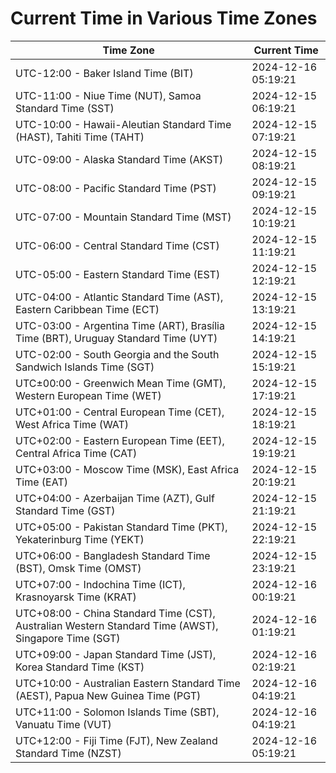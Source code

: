 # Current Time in Various Time Zones

| Time Zone | Current Time |
|-----------|--------------|
| UTC-12:00 - Baker Island Time (BIT) | 2024-12-16 05:19:21 |
| UTC-11:00 - Niue Time (NUT), Samoa Standard Time (SST) | 2024-12-15 06:19:21 |
| UTC-10:00 - Hawaii-Aleutian Standard Time (HAST), Tahiti Time (TAHT) | 2024-12-15 07:19:21 |
| UTC-09:00 - Alaska Standard Time (AKST) | 2024-12-15 08:19:21 |
| UTC-08:00 - Pacific Standard Time (PST) | 2024-12-15 09:19:21 |
| UTC-07:00 - Mountain Standard Time (MST) | 2024-12-15 10:19:21 |
| UTC-06:00 - Central Standard Time (CST) | 2024-12-15 11:19:21 |
| UTC-05:00 - Eastern Standard Time (EST) | 2024-12-15 12:19:21 |
| UTC-04:00 - Atlantic Standard Time (AST), Eastern Caribbean Time (ECT) | 2024-12-15 13:19:21 |
| UTC-03:00 - Argentina Time (ART), Brasília Time (BRT), Uruguay Standard Time (UYT) | 2024-12-15 14:19:21 |
| UTC-02:00 - South Georgia and the South Sandwich Islands Time (SGT) | 2024-12-15 15:19:21 |
| UTC±00:00 - Greenwich Mean Time (GMT), Western European Time (WET) | 2024-12-15 17:19:21 |
| UTC+01:00 - Central European Time (CET), West Africa Time (WAT) | 2024-12-15 18:19:21 |
| UTC+02:00 - Eastern European Time (EET), Central Africa Time (CAT) | 2024-12-15 19:19:21 |
| UTC+03:00 - Moscow Time (MSK), East Africa Time (EAT) | 2024-12-15 20:19:21 |
| UTC+04:00 - Azerbaijan Time (AZT), Gulf Standard Time (GST) | 2024-12-15 21:19:21 |
| UTC+05:00 - Pakistan Standard Time (PKT), Yekaterinburg Time (YEKT) | 2024-12-15 22:19:21 |
| UTC+06:00 - Bangladesh Standard Time (BST), Omsk Time (OMST) | 2024-12-15 23:19:21 |
| UTC+07:00 - Indochina Time (ICT), Krasnoyarsk Time (KRAT) | 2024-12-16 00:19:21 |
| UTC+08:00 - China Standard Time (CST), Australian Western Standard Time (AWST), Singapore Time (SGT) | 2024-12-16 01:19:21 |
| UTC+09:00 - Japan Standard Time (JST), Korea Standard Time (KST) | 2024-12-16 02:19:21 |
| UTC+10:00 - Australian Eastern Standard Time (AEST), Papua New Guinea Time (PGT) | 2024-12-16 04:19:21 |
| UTC+11:00 - Solomon Islands Time (SBT), Vanuatu Time (VUT) | 2024-12-16 04:19:21 |
| UTC+12:00 - Fiji Time (FJT), New Zealand Standard Time (NZST) | 2024-12-16 05:19:21 |
